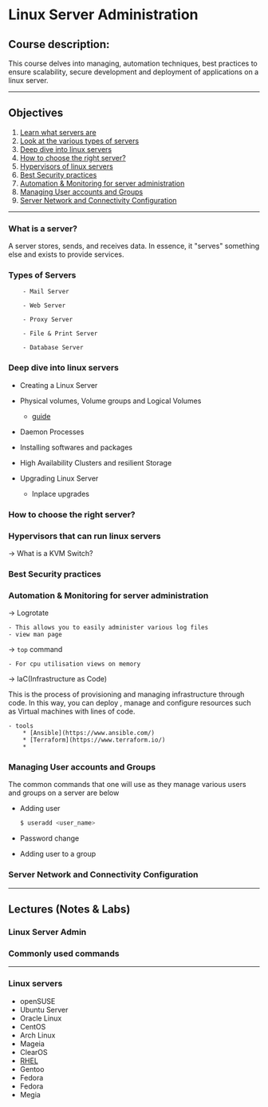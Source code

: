# Linux Server Administration 

## Course description:

This course delves into managing, automation techniques, best practices to ensure scalability, secure development and deployment of applications on a linux server.

---

## Objectives

1. [Learn what servers are](#what-is-a-server)
2. [Look at the various types of servers](#types-of-servers)
3. [Deep dive into linux servers](#deep-dive-into-linux-servers)
4. [How to choose the right server?](#how-to-choose-the-right-server)
5. [Hypervisors of linux servers](#hypervisors-that-can-run-linux-servers)
6. [Best Security practices](#best-security-practices)
7. [Automation & Monitoring for server administration](#automation--monitoring-for-server-administration)
8. [Managing User accounts and Groups](#managing-user-accounts-and-groups)
9. [Server Network and Connectivity Configuration](#server-network-and-connectivity-configuration)

---
### What is a server?
A server stores, sends, and receives data. In essence, it "serves" something else and exists to provide services. 

### Types of Servers

        - Mail Server

        - Web Server

        - Proxy Server

        - File & Print Server

        - Database Server


### Deep dive into linux servers

- Creating a Linux Server
- Physical volumes, Volume groups and Logical Volumes
    - [guide](https://web.mit.edu/rhel-doc/5/RHEL-5-manual/Cluster_Logical_Volume_Manager/)

- Daemon Processes
- Installing softwares and packages
- High Availability Clusters and resilient Storage
- Upgrading Linux Server
    
    - Inplace upgrades

### How to choose the right server?


### Hypervisors that can run linux servers

-> What is a KVM Switch?

### Best Security practices


### Automation & Monitoring for server administration

-> Logrotate 

    - This allows you to easily administer various log files  
    - view man page

-> `top` command 

    - For cpu utilisation views on memory 

-> IaC(Infrastructure as Code)

This is the process of provisioning and managing infrastructure through code. In this way, you can deploy , manage and configure resources such as Virtual machines with lines of code.

    - tools
        * [Ansible](https://www.ansible.com/)
        * [Terraform](https://www.terraform.io/)
        * 

### Managing User accounts and Groups

The common commands that one will use as they manage various users and groups on a server are below

- Adding user

    ```bash
    $ useradd <user_name>
    ```

- Password change

- Adding user to a group


### Server Network and Connectivity Configuration



---
## Lectures (Notes & Labs)

### Linux Server Admin

### Commonly used commands

---
### Linux servers

* openSUSE
* Ubuntu Server
* Oracle Linux
* CentOS
* Arch Linux
* Mageia
* ClearOS
* [RHEL](https://access.redhat.com/documentation/en-us/red_hat_enterprise_linux/7/html/system_administrators_guide/part-basic_system_configuration)
* Gentoo
* Fedora
* Fedora
* Megia


